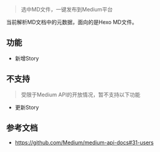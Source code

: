 > 选中MD文件，一键发布到Medium平台

当前解析MD文档中的元数据，面向的是Hexo MD文件。

## 功能
- 新增Story

## 不支持
> 受限于Medium API的开放情况，暂不支持以下功能

- 更新Story


## 参考文档
- https://github.com/Medium/medium-api-docs#31-users
